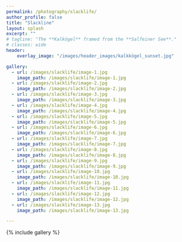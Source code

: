 ```yaml
---
permalink: /photography/slacklife/
author_profile: false
title: "Slackline"
layout: splash
excerpt: ""
# tagline: "The **Kalkögel** framed from the **Salfeiner See**."
# classes: wide
header: 
    overlay_image: "/images/header_images/kalkkögel_sunset.jpg"

gallery:
  - url: /images/slacklife/image-1.jpg
    image_path: /images/slacklife/image-1.jpg
  - url: /images/slacklife/image-2.jpg
    image_path: /images/slacklife/image-2.jpg
  - url: /images/slacklife/image-3.jpg
    image_path: /images/slacklife/image-3.jpg
  - url: /images/slacklife/image-4.jpg
    image_path: /images/slacklife/image-4.jpg
  - url: /images/slacklife/image-5.jpg
    image_path: /images/slacklife/image-5.jpg
  - url: /images/slacklife/image-6.jpg
    image_path: /images/slacklife/image-6.jpg
  - url: /images/slacklife/image-7.jpg
    image_path: /images/slacklife/image-7.jpg
  - url: /images/slacklife/image-8.jpg
    image_path: /images/slacklife/image-8.jpg
  - url: /images/slacklife/image-9.jpg
    image_path: /images/slacklife/image-9.jpg
  - url: /images/slacklife/image-10.jpg
    image_path: /images/slacklife/image-10.jpg
  - url: /images/slacklife/image-11.jpg
    image_path: /images/slacklife/image-11.jpg
  - url: /images/slacklife/image-12.jpg
    image_path: /images/slacklife/image-12.jpg
  - url: /images/slacklife/image-13.jpg
    image_path: /images/slacklife/image-13.jpg

---
```


{% include gallery %}